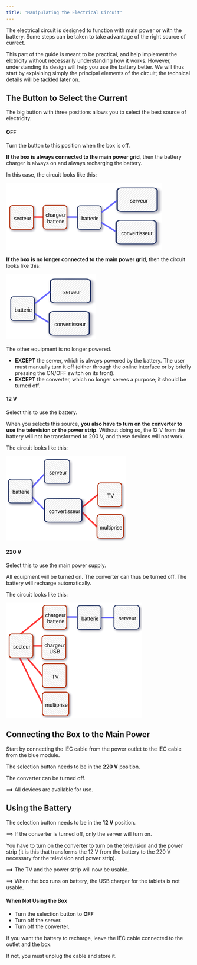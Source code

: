 ```yaml
---
title: 'Manipulating the Electrical Circuit'
---
```


The electrical circuit is designed to function with main power or with the battery.  Some steps can be taken to take advantage of the right source of currect.

This part of the guide is meant to be practical, and help implement the elctricity without necessarily understanding how it works.  However, understanding its design will help you use the battery better.  We will thus start by explaining simply the principal elements of the circuit; the technical details will be tackled later on.

## The Button to Select the Current

The big button with three positions allows you to select the best source of electricity.

#### OFF

Turn the button to this position when the box is off.

**If the box is always connected to the main power grid**, then the battery charger is always on and always recharging the battery.

In this case, the circuit looks like this:

![](circuit-resume_off-sur-secteur.png)

**If the box is no longer connected to the main power grid**, then the circuit looks like this:

![](circuit-resume_off-debranche.png)

The other equipment is no longer powered.

* **EXCEPT** the server, which is always powered by the battery.  The user must manually turn it off (either through the online interface or by briefly pressing the ON/OFF switch on its front).
* **EXCEPT** the converter, which no longer serves a purpose; it should be turned off.

#### 12 V

Select this to use the battery.

When you selects this source, **you also have to turn on the converter to use the television or the power strip**.  Without doing so, the 12 V from the battery will not be transformed to 200 V, and these devices will not work. 

The circuit looks like this:

![](circuit-resume_12v.png)

#### 220 V

Select this to use the main power supply.

All equipment will be turned on.  The converter can thus be turned off.  The battery will recharge automatically.

The circuit looks like this:

![](circuit-resume_220v.png)

## Connecting the Box to the Main Power

Start by connecting the IEC cable from the power outlet to the IEC cable from the blue module.

The selection button needs to be in the **220 V** position.

The converter can be turned off.

==&gt; All devices are available for use.

## Using the Battery

The selection button needs to be in the **12 V** position.

==&gt; If the converter is turned off, only the server will turn on. 

You have to turn on the converter to turn on the television and the power strip (it is this that transforms the 12 V from the battery to the 220 V necessary for the television and power strip).

==&gt; The TV and the power strip will now be usable.

==&gt; When the box runs on battery, the USB charger for the tablets is not usable.

#### When Not Using the Box

* Turn the selection button to **OFF**
* Turn off the server.
* Turn off the converter.

If you want the battery to recharge, leave the IEC cable connected to the outlet and the box.

If not, you must unplug the cable and store it.